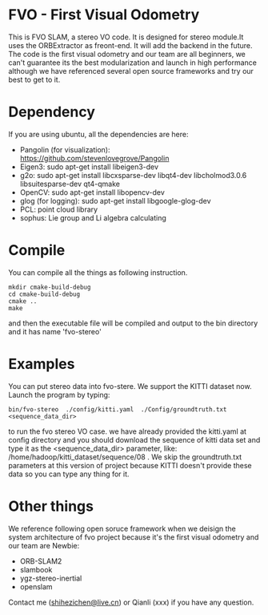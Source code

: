 # FVO - First Visual Odometry
This is FVO SLAM, a stereo VO code. It is designed for stereo module.It uses the ORBExtractor as freont-end. It will add the backend in the future. 
The code is the first visual odometry and our team are all beginners, we can't guarantee its the best modularization and launch in high performance although we have referenced several open source frameworks and try our best to get to it.

# Dependency
If you are using ubuntu, all the dependencies are here:

- Pangolin (for visualization): https://github.com/stevenlovegrove/Pangolin 
- Eigen3: sudo apt-get install libeigen3-dev
- g2o: sudo apt-get install libcxsparse-dev libqt4-dev libcholmod3.0.6 libsuitesparse-dev qt4-qmake 
- OpenCV: sudo apt-get install libopencv-dev
- glog (for logging): sudo apt-get install libgoogle-glog-dev
- PCL: point cloud library
- sophus: Lie group and Li algebra calculating

# Compile
You can compile all the things as following instruction.
```
mkdir cmake-build-debug
cd cmake-build-debug
cmake ..
make 
```
and then the executable file will be compiled and output to the bin directory and it has name 'fvo-stereo'

# Examples
You can put stereo data into fvo-stere. We support the KITTI dataset now. Launch the program by typing:
```
bin/fvo-stereo  ./config/kitti.yaml  ./Config/groundtruth.txt  <sequence_data_dir>
```
to run the fvo stereo VO case.
we have already provided the kitti.yaml at config directory and you should download the sequence of kitti data set and type it as the <sequence_data_dir> parameter, like: /home/hadoop/kitti_dataset/sequence/08 . 
We skip the groundtruth.txt parameters at this version of project because KITTI doesn't provide these data so you can type any thing for it.


# Other things
We reference following open soruce framework when we deisign the system architecture of fvo project because it's the first visual odometry and our team are Newbie:
- ORB-SLAM2 
- slambook
- ygz-stereo-inertial
- openslam

Contact me (shihezichen@live.cn) or Qianli (xxx) if you have any question.


